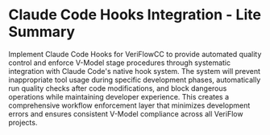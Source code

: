 # Claude Code Hooks Integration - Lite Summary

Implement Claude Code Hooks for VeriFlowCC to provide automated quality control and enforce V-Model stage procedures through systematic integration with Claude Code's native hook system. The system will prevent inappropriate tool usage during specific development phases, automatically run quality checks after code modifications, and block dangerous operations while maintaining developer experience. This creates a comprehensive workflow enforcement layer that minimizes development errors and ensures consistent V-Model compliance across all VeriFlow projects.
